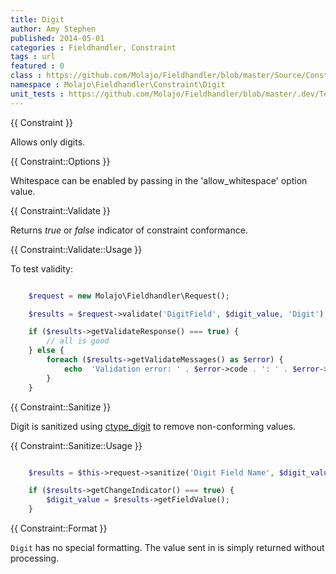 ```yaml
---
title: Digit
author: Amy Stephen
published: 2014-05-01
categories : Fieldhandler, Constraint
tags : url
featured : 0
class : https://github.com/Molajo/Fieldhandler/blob/master/Source/Constraint/Digit.php
namespace : Molajo\Fieldhandler\Constraint\Digit
unit_tests : https://github.com/Molajo/Fieldhandler/blob/master/.dev/Tests/DigitTest.php
---
```


{{ Constraint }}

Allows only digits.

{{ Constraint::Options }}

Whitespace can be enabled by passing in the 'allow_whitespace' option value.

{{ Constraint::Validate }}

Returns *true* or *false* indicator of constraint conformance.

{{ Constraint::Validate::Usage }}

To test validity:

```php

    $request = new Molajo\Fieldhandler\Request();

    $results = $request->validate('DigitField', $digit_value, 'Digit');

    if ($results->getValidateResponse() === true) {
        // all is good
    } else {
        foreach ($results->getValidateMessages() as $error) {
            echo  'Validation error: ' . $error->code . ': ' . $error->message . '\n';
        }
    }

```

{{ Constraint::Sanitize }}

Digit is sanitized using [ctype_digit](http://us2.php.net/manual/en/function.ctype-digit.php)
to remove non-conforming values.

{{ Constraint::Sanitize::Usage }}

```php

    $results = $this->request->sanitize('Digit Field Name', $digit_value, 'Digit');

    if ($results->getChangeIndicator() === true) {
        $digit_value = $results->getFieldValue();
    }

```

{{ Constraint::Format }}

`Digit` has no special formatting. The value sent in is simply returned without processing.
